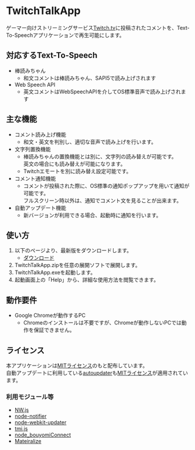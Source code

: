 # TwitchTalkApp
ゲーマー向けストリーミングサービス[Twitch.tv](https://www.twitch.tv/)に投稿されたコメントを、Text-To-Speechアプリケーションで再生可能にします。

## 対応するText-To-Speech
- 棒読みちゃん
    - 和文コメントは棒読みちゃん、SAPI5で読み上げされます
- Web Speech API
    - 英文コメントはWebSpeechAPIを介してOS標準音声で読み上げされます

## 主な機能
- コメント読み上げ機能
    - 和文・英文を判別し、適切な音声で読み上げを行います。
- 文字列置換機能
    - 棒読みちゃんの置換機能とは別に、文字列の読み替えが可能です。  
    英文の場合にも読み替えが可能になります。
    - Twitchエモートを別に読み替え設定可能です。
- コメント通知機能
    - コメントが投稿された際に、OS標準の通知ポップアップを用いて通知が可能です。  
    フルスクリーン時以外は、通知でコメント文を見ることが出来ます。
- 自動アップデート機能
    - 新バージョンが利用できる場合、起動時に通知を行います。


## 使い方
1. 以下のページより、最新版をダウンロードします。
    - [ダウンロード](https://advancedbear.github.io/products.html#TwitchTalkApp)
1. TwitchTalkApp.zipを任意の展開ソフトで展開します。
1. TwitchTalkApp.exeを起動します。
1. 起動画面上の「Help」から、詳細な使用方法を閲覧できます。

## 動作要件
- Google Chromeが動作するPC
    - Chromeのインストールは不要ですが、Chromeが動作しないPCでは動作を保証できません。

## ライセンス
本アプリケーションは[MITライセンス](https://github.com/advancedbear/TwitchTalkApp/blob/master/LICENSE)のもと配布しています。  
自動アップデートに利用している[autoupdater](https://github.com/advancedbear/tta-autoupdater)も[MITライセンス](https://github.com/advancedbear/tta-autoupdater/blob/master/LICENSE)が適用されています。

### 利用モジュール等
- [NW.js](https://github.com/nwjs/nw.js)
- [node-notifier](https://github.com/mikaelbr/node-notifier)
- [node-webkit-updater](https://github.com/edjafarov/node-webkit-updater)
- [tmi.js](https://github.com/tmijs/tmi.js)
- [node_bouyomiConnect](https://github.com/thakyuu/node_bouyomiConnect)
- [Mateiralize](https://materializecss.com/)
